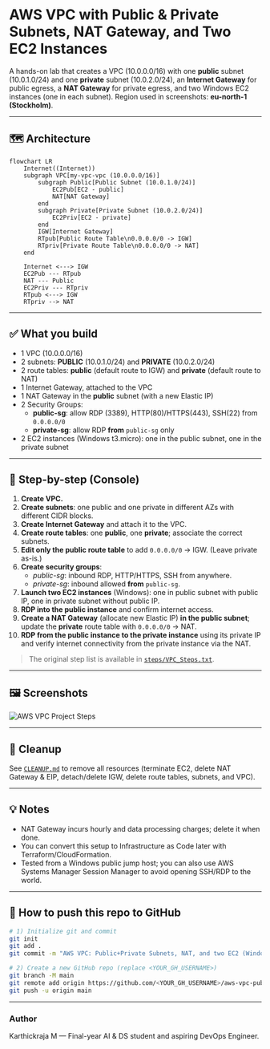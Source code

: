 # AWS VPC with Public & Private Subnets, NAT Gateway, and Two EC2 Instances

A hands-on lab that creates a VPC (10.0.0.0/16) with one **public** subnet (10.0.1.0/24) and one **private** subnet (10.0.2.0/24), an **Internet Gateway** for public egress, a **NAT Gateway** for private egress, and two Windows EC2 instances (one in each subnet). Region used in screenshots: **eu-north-1 (Stockholm)**.

---

## 🗺️ Architecture

```mermaid
flowchart LR
    Internet((Internet))
    subgraph VPC[my-vpc-vpc (10.0.0.0/16)]
        subgraph Public[Public Subnet (10.0.1.0/24)]
            EC2Pub[EC2 - public]
            NAT[NAT Gateway]
        end
        subgraph Private[Private Subnet (10.0.2.0/24)]
            EC2Priv[EC2 - private]
        end
        IGW[Internet Gateway]
        RTpub[Public Route Table\n0.0.0.0/0 -> IGW]
        RTpriv[Private Route Table\n0.0.0.0/0 -> NAT]
    end

    Internet <---> IGW
    EC2Pub --- RTpub
    NAT --- Public
    EC2Priv --- RTpriv
    RTpub <---> IGW
    RTpriv --> NAT
```

---

## ✅ What you build

- 1 VPC (10.0.0.0/16)
- 2 subnets: **PUBLIC** (10.0.1.0/24) and **PRIVATE** (10.0.2.0/24)
- 2 route tables: **public** (default route to IGW) and **private** (default route to NAT)
- 1 Internet Gateway, attached to the VPC
- 1 NAT Gateway in the **public** subnet (with a new Elastic IP)
- 2 Security Groups:
  - **public-sg**: allow RDP (3389), HTTP(80)/HTTPS(443), SSH(22) from `0.0.0.0/0`
  - **private-sg**: allow RDP **from** `public-sg` only
- 2 EC2 instances (Windows t3.micro): one in the public subnet, one in the private subnet

---

## 🧭 Step-by-step (Console)

1. **Create VPC.**
2. **Create subnets**: one public and one private in different AZs with different CIDR blocks.
3. **Create Internet Gateway** and attach it to the VPC.
4. **Create route tables**: one **public**, one **private**; associate the correct subnets.
5. **Edit only the public route table** to add `0.0.0.0/0` -> IGW. (Leave private as-is.)
6. **Create security groups**:
   - *public-sg*: inbound RDP, HTTP/HTTPS, SSH from anywhere.
   - *private-sg*: inbound allowed **from** `public-sg`.
7. **Launch two EC2 instances** (Windows): one in public subnet with public IP, one in private subnet without public IP.
8. **RDP into the public instance** and confirm internet access.
9. **Create a NAT Gateway** (allocate new Elastic IP) **in the public subnet**; update the **private** route table with `0.0.0.0/0` -> NAT.
10. **RDP from the public instance to the private instance** using its private IP and verify internet connectivity from the private instance via the NAT.

> The original step list is available in [`steps/VPC_Steps.txt`](steps/VPC_Steps.txt).

---

## 🖼️ Screenshots

![AWS VPC Project Steps](docs/images/aws_project_steps_vertical.jpg)



---

## 🧹 Cleanup

See [`CLEANUP.md`](CLEANUP.md) to remove all resources (terminate EC2, delete NAT Gateway & EIP, detach/delete IGW, delete route tables, subnets, and VPC).

---

## 💡 Notes

- NAT Gateway incurs hourly and data processing charges; delete it when done.
- You can convert this setup to Infrastructure as Code later with Terraform/CloudFormation.
- Tested from a Windows public jump host; you can also use AWS Systems Manager Session Manager to avoid opening SSH/RDP to the world.

---

## 🚀 How to push this repo to GitHub

```bash
# 1) Initialize git and commit
git init
git add .
git commit -m "AWS VPC: Public+Private Subnets, NAT, and two EC2 (Windows)"

# 2) Create a new GitHub repo (replace <YOUR_GH_USERNAME>)
git branch -M main
git remote add origin https://github.com/<YOUR_GH_USERNAME>/aws-vpc-public-private-ec2-nat.git
git push -u origin main
```

---

### Author
Karthickraja M — Final-year AI & DS student and aspiring DevOps Engineer.

